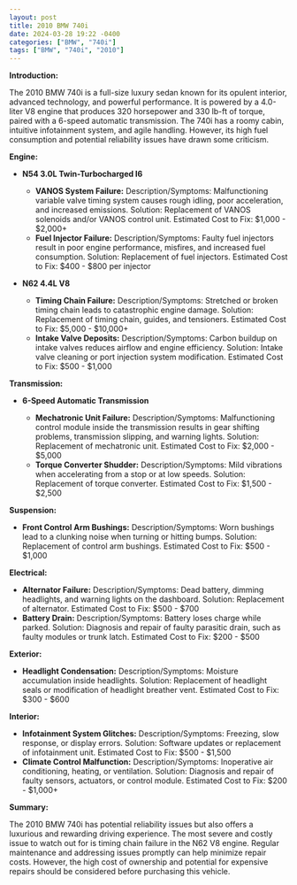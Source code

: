 ```yaml
---
layout: post
title: 2010 BMW 740i
date: 2024-03-28 19:22 -0400
categories: ["BMW", "740i"]
tags: ["BMW", "740i", "2010"]
---
```

**Introduction:**

The 2010 BMW 740i is a full-size luxury sedan known for its opulent interior, advanced technology, and powerful performance. It is powered by a 4.0-liter V8 engine that produces 320 horsepower and 330 lb-ft of torque, paired with a 6-speed automatic transmission. The 740i has a roomy cabin, intuitive infotainment system, and agile handling. However, its high fuel consumption and potential reliability issues have drawn some criticism.

**Engine:**

* **N54 3.0L Twin-Turbocharged I6**

  * **VANOS System Failure:** Description/Symptoms: Malfunctioning variable valve timing system causes rough idling, poor acceleration, and increased emissions. Solution: Replacement of VANOS solenoids and/or VANOS control unit. Estimated Cost to Fix: $1,000 - $2,000+
  * **Fuel Injector Failure:** Description/Symptoms: Faulty fuel injectors result in poor engine performance, misfires, and increased fuel consumption. Solution: Replacement of fuel injectors. Estimated Cost to Fix: $400 - $800 per injector

* **N62 4.4L V8**

  * **Timing Chain Failure:** Description/Symptoms: Stretched or broken timing chain leads to catastrophic engine damage. Solution: Replacement of timing chain, guides, and tensioners. Estimated Cost to Fix: $5,000 - $10,000+
  * **Intake Valve Deposits:** Description/Symptoms: Carbon buildup on intake valves reduces airflow and engine efficiency. Solution: Intake valve cleaning or port injection system modification. Estimated Cost to Fix: $500 - $1,000

**Transmission:**

* **6-Speed Automatic Transmission**

  * **Mechatronic Unit Failure:** Description/Symptoms: Malfunctioning control module inside the transmission results in gear shifting problems, transmission slipping, and warning lights. Solution: Replacement of mechatronic unit. Estimated Cost to Fix: $2,000 - $5,000
  * **Torque Converter Shudder:** Description/Symptoms: Mild vibrations when accelerating from a stop or at low speeds. Solution: Replacement of torque converter. Estimated Cost to Fix: $1,500 - $2,500

**Suspension:**

* **Front Control Arm Bushings:** Description/Symptoms: Worn bushings lead to a clunking noise when turning or hitting bumps. Solution: Replacement of control arm bushings. Estimated Cost to Fix: $500 - $1,000

**Electrical:**

* **Alternator Failure:** Description/Symptoms: Dead battery, dimming headlights, and warning lights on the dashboard. Solution: Replacement of alternator. Estimated Cost to Fix: $500 - $700
* **Battery Drain:** Description/Symptoms: Battery loses charge while parked. Solution: Diagnosis and repair of faulty parasitic drain, such as faulty modules or trunk latch. Estimated Cost to Fix: $200 - $500

**Exterior:**

* **Headlight Condensation:** Description/Symptoms: Moisture accumulation inside headlights. Solution: Replacement of headlight seals or modification of headlight breather vent. Estimated Cost to Fix: $300 - $600

**Interior:**

* **Infotainment System Glitches:** Description/Symptoms: Freezing, slow response, or display errors. Solution: Software updates or replacement of infotainment unit. Estimated Cost to Fix: $500 - $1,500
* **Climate Control Malfunction:** Description/Symptoms: Inoperative air conditioning, heating, or ventilation. Solution: Diagnosis and repair of faulty sensors, actuators, or control module. Estimated Cost to Fix: $200 - $1,000+

**Summary:**

The 2010 BMW 740i has potential reliability issues but also offers a luxurious and rewarding driving experience. The most severe and costly issue to watch out for is timing chain failure in the N62 V8 engine. Regular maintenance and addressing issues promptly can help minimize repair costs. However, the high cost of ownership and potential for expensive repairs should be considered before purchasing this vehicle.
